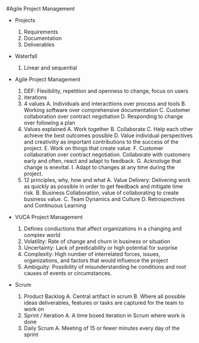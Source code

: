 #Agile Project Management

- Projects
	1. Requirements
	2. Documentation
	3. Deliverables
- Waterfall
	1. Linear and sequential

- Agile Project Management
	1. DEF: Flexibility, repetition and openness to change, focus on users
	2. iterations
	3. 4 values
		A. Individuals and interacttions over process and tools
		B. Working software over comprehensive documentation
		C. Customer collaboration over contract negotiation
		D. Responding to change over following a plan
	4. Values explained
		A. Work together
		B. Collaborate
		C. Help each other achieve the best outcomes possible
		D. Value individual perspectives and creativiity as important contributions to the success of the project. 
		E. Work on things that create value.
		F. Customer collaboration over contract negotiation. Collaborate with customers early and often, react and adapt to feedback. 
		G. Acknologe that change is enevital. 
		I. Adapt to changes at any time during the project.
	5. 12 principles, why, how and what
		A. Value Delivery: Delivering work as quickly as possible in order to get feedback and mitigate time risk.
		B. Business Collaboration, value of collaborating to create business value. 
		C. Team Dynamics and Culture
		D. Retrospectives and Continuous Learning

- VUCA Project Management
	1. Defines conductions that affect organizations in a changing and complex world
	2. Volatility: Rate of change and churn in business or situation
	3. Uncertainty: Lack of predicability or high potential for surprise 
	4. Complexity: High number of interrelated forces, issues, organizations, and factors that would influence the project
	5. Ambiguity: Possibility of misunderstanding he conditions and root causes of events or circumstances. 	

- Scrum 
	1. Product Backlog
		A. Central artifact in scrum
		B. Where all possible ideas deliverables, features or tasks are captured for the team to work on
	2. Sprint / Iteration
		A. A time boxed iteration in Scrum where work is done
	3. Daily Scrum
		A. Meeting of 15 or fewer minutes every day of the sprint
